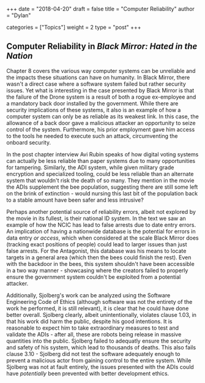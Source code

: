 +++ 
date = "2018-04-20" 
draft = false 
title = "Computer Reliability"
author = "Dylan"

categories = ["Topics"] 
weight = 2
type = "post"
+++

##  Computer Reliability in *Black Mirror: Hated in the Nation*

Chapter 8 covers the various way computer systems can be unreliable and the impacts these situations can have on humanity. In Black Mirror, there wasn't a direct case where a software system failed but rather security issues. Yet what is interesting in the case presented by Black Mirror is that the failure of the Drone system is a result of both a rogue ex-employee and a mandatory back door installed by the government. While there are security implications of these systems, it also is an example of how a computer system can only be as reliable as its weakest link. In this case, the allowance of a back door gave a malicious attacker an opportunity to seize control of the system. Furthermore, his prior employment gave him access to the tools he needed to execute such an attack, circumventing the onboard security.

In the post chapter interview Avi Rubin speaks of how digital voting systems can actually be less reliable than paper systems due to many opportunities for tampering. Similarly, the ADI system, while given military grade encryption and specialized tooling, could be less reliable than an alternate system that wouldn't risk the death of so many. They mention in the movie the ADIs supplement the bee population, suggesting there are still some left on the brink of extinction - would nursing this last bit of the population back to a stable amount have been safer and less intrusive? 

Perhaps another potential source of reliability errors, albeit not explored by the movie in its fullest, is their national ID system. In the text we saw an example of how the NCIC has lead to false arrests due to date entry errors. An implication of having a nationwide database is the potential for errors in data entry *or access*, which when considered at the scale Black Mirror does (tracking exact positions of people) could lead to larger issues than just false arrests. For the Antagonist, this database was his means to locate targets in a general area (which then the bees could finish the rest). Even with the backdoor in the bees, this system shouldn't have been accessible in a two way manner - showcasing where the creators failed to properly ensure the government system couldn't be exploited from a potential attacker.

Additionally, Sjolberg's work can be analyzed using the Software Engineering Code of Ethics (although software was not the entirety of the work he performed, it is still relevant), it is clear that he could have done better overall.
Sjolberg clearly, albeit unintentionally, violates clause 1.03, in that his work did harm the public, despite his good intentions. It is reasonable to expect him to take extraordinary measures to test and validate the ADIs - after all, these are robots being release in massive quantities into the public. Sjolberg failed to adequatly ensure the security and safety of his system, which lead to thousands of deaths.
This also fails clause 3.10 - Sjolberg did not test the software adequately enough to prevent a malicious actor from gaining control to the entire system.
While Sjolberg was not at fault entirely, the issues presented with the ADIs could have *potentially* been prevented with better development ethics.
